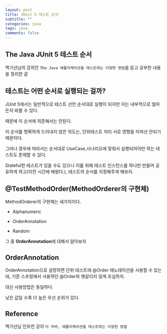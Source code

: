 ```yaml
---
layout: post
title: JUnit 5 테스트 순서
subtitle: ""
categories: java
tags: java
comments: false
---
```


## The Java JUnit 5 테스트 순서

백기선님의 강의인 `The Java 애플리케이션을 테스트하는 다양한 방법`을 듣고 공부한 내용을 정리한 글

## 테스트는 어떤 순서로 실행되는 걸까?

JUnit 5에서는 일반적으로 테스트 선언 순서대로 실행이 되지만 이는 내부적으로 얼마든지 바뀔 수 있다.

때문에 이 순서에 의존해서는 안된다.

이 순서를 명확하게 드러내지 않은 의도는, 단위테스트 끼리 서로 영향을 미쳐선 안되기 때문이다.

그러나 경우에 따라서는 순서대로 UseCase,시나리오에 맞춰서 실행되어야만 하는 테스트도 존재할 수 있다.

Stateful한 테스트가 있을 수도 있으니 이를 위해 테스트 인스턴스를 하나만 만들어 공유하게 하고(이전 시간에 배웠다.), 테스트의 순서를 지정해주게 해보자.

## @TestMethodOrder(MethodOrderer의 구현체)

MethodOrderer의 구현체는 세가지이다.

- Alphanumeric

- OrderAnnotation

- Random

그 중 **OrderAnnotation**에 대해서 알아보자

## OrderAnnotation

OrderAnnotation으로 설정하면 단위 테스트에 @Order 애노테이션을 사용할 수 있는데, 기존 스프링에서 사용하던 @Order와 헷갈리지 않게 조심하자.

대신 사용방법은 동일하다.

낮은 값일 수록 더 높은 우선 순위가 있다.

## Reference

백기선님 인프런 강의 `더 자바, 애플리케이션을 테스트하는 다양한 방법`